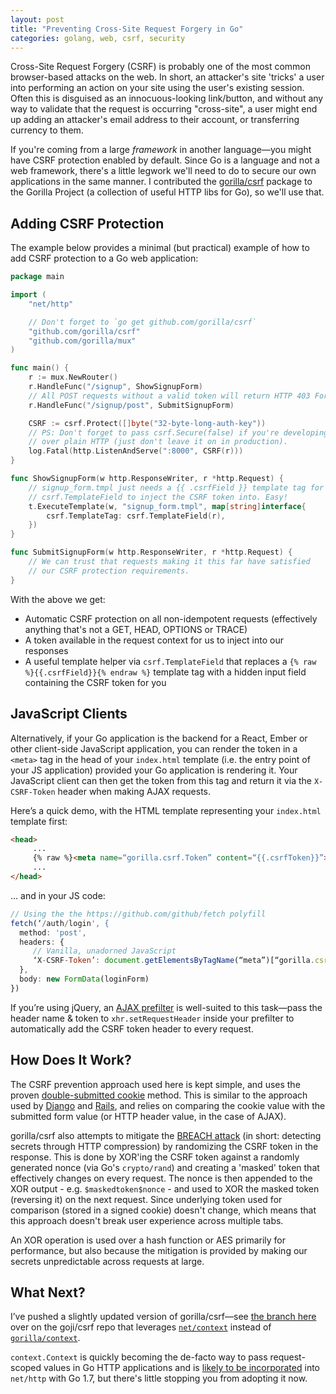 ```yaml
---
layout: post
title: "Preventing Cross-Site Request Forgery in Go"
categories: golang, web, csrf, security
---
```


Cross-Site Request Forgery (CSRF) is probably one of the most common browser-based attacks on the web. In short, an attacker's site 'tricks' a user into performing an action on your site using the user's existing session. Often this is disguised as an innocuous-looking link/button, and without any way to validate that the request is occurring "cross-site", a user might end up adding an attacker's email address to their account, or transferring currency to them.

If you're coming from a large *framework* in another language—you might have CSRF protection enabled by default. Since Go is a language and not a web framework, there's a little legwork we'll need to do to secure our own applications in the same manner. I contributed the [gorilla/csrf](http://gorillatoolkit.org/pkg/csrf) package to the Gorilla Project (a collection of useful HTTP libs for Go), so we'll use that.

## Adding CSRF Protection

The example below provides a minimal (but practical) example of how to add CSRF protection to a Go web application:

```go
package main

import (
    "net/http"

    // Don't forget to `go get github.com/gorilla/csrf`
    "github.com/gorilla/csrf"
    "github.com/gorilla/mux"
)

func main() {
    r := mux.NewRouter()
    r.HandleFunc("/signup", ShowSignupForm)
    // All POST requests without a valid token will return HTTP 403 Forbidden.
    r.HandleFunc("/signup/post", SubmitSignupForm)

    CSRF := csrf.Protect([]byte("32-byte-long-auth-key"))
    // PS: Don't forget to pass csrf.Secure(false) if you're developing locally
    // over plain HTTP (just don't leave it on in production).
    log.Fatal(http.ListenAndServe(":8000", CSRF(r)))
}

func ShowSignupForm(w http.ResponseWriter, r *http.Request) {
    // signup_form.tmpl just needs a {{ .csrfField }} template tag for
    // csrf.TemplateField to inject the CSRF token into. Easy!
    t.ExecuteTemplate(w, "signup_form.tmpl", map[string]interface{
        csrf.TemplateTag: csrf.TemplateField(r),
    })
}

func SubmitSignupForm(w http.ResponseWriter, r *http.Request) {
    // We can trust that requests making it this far have satisfied
    // our CSRF protection requirements.
}
```

With the above we get:

* Automatic CSRF protection on all non-idempotent requests (effectively anything that's not a GET, HEAD, OPTIONS or TRACE)
* A token available in the request context for us to inject into our responses
* A useful template helper via `csrf.TemplateField` that replaces a `{% raw %}{{.csrfField}}{% endraw %}` template tag with a hidden input field containing the CSRF token for you

## JavaScript Clients

Alternatively, if your Go application is the backend for a React, Ember or other client-side JavaScript application, you can render the token in a `<meta>` tag in the head of your `index.html` template (i.e. the entry point of your JS application) provided your Go application is rendering it. Your JavaScript client can then get the token from this tag and return it via the `X-CSRF-Token` header when making AJAX requests.

Here’s a quick demo, with the HTML template representing your `index.html` template first:

```html
<head>
     ...
     {% raw %}<meta name=“gorilla.csrf.Token” content=“{{.csrfToken}}”>{% endraw %}
     ...
</head>
```

… and in your JS code:

```javascript
// Using the the https://github.com/github/fetch polyfill
fetch(‘/auth/login', {
  method: 'post',
  headers: {
     // Vanilla, unadorned JavaScript
     ‘X-CSRF-Token’: document.getElementsByTagName(“meta”)[“gorilla.csrf.Token”].getAttribute(“content”)
  },
  body: new FormData(loginForm)
})
```

If you’re using jQuery, an [AJAX prefilter](http://api.jquery.com/jquery.ajaxprefilter/) is well-suited to this task—pass the header name & token to `xhr.setRequestHeader` inside your prefilter to automatically add the CSRF token header to every request.

## How Does It Work?

The CSRF prevention approach used here is kept simple, and uses the proven [double-submitted cookie](https://www.owasp.org/index.php/Cross-Site_Request_Forgery_(CSRF)_Prevention_Cheat_Sheet#Double_Submit_Cookies) method. This is similar to the approach used by [Django](https://docs.djangoproject.com/en/dev/ref/csrf/) and [Rails](https://github.com/rails/rails/blob/master/actionpack/lib/action_controller/metal/request_forgery_protection.rb), and relies on comparing the cookie value with the submitted form value (or HTTP header value, in the case of AJAX).

gorilla/csrf also attempts to mitigate the [BREACH attack](http://breachattack.com/) (in short: detecting secrets through HTTP compression) by randomizing the CSRF token in the response.
This is done by XOR'ing the CSRF token against a randomly generated nonce (via Go's `crypto/rand`) and creating a 'masked' token that effectively changes on every request. The nonce is then appended to the XOR output - e.g. `$maskedtoken$nonce` - and used to XOR the masked token (reversing it) on the next request. Since underlying token used for comparison (stored in a signed cookie) doesn't change, which means that this approach doesn't break user experience across multiple tabs.

An XOR operation is used over a hash function or AES primarily for performance, but also because the mitigation is provided by making our secrets unpredictable across requests at large.

## What Next?

I’ve pushed a slightly updated version of gorilla/csrf—see [the branch here](https://github.com/goji/csrf/tree/csrf-v2-net-context) over on the goji/csrf repo that leverages [`net/context`](https://golang.org/x/net/context) instead of [`gorilla/context`](http://www.gorillatoolkit.org/pkg/context). 

`context.Context` is quickly becoming the de-facto way to pass request-scoped values in Go HTTP applications and is [likely to be incorporated](https://groups.google.com/d/msg/golang-dev/cQs1z9LrJDU/YlUhWAPZCQAJ) into `net/http` with Go 1.7, but there's little stopping you from adopting it now.


